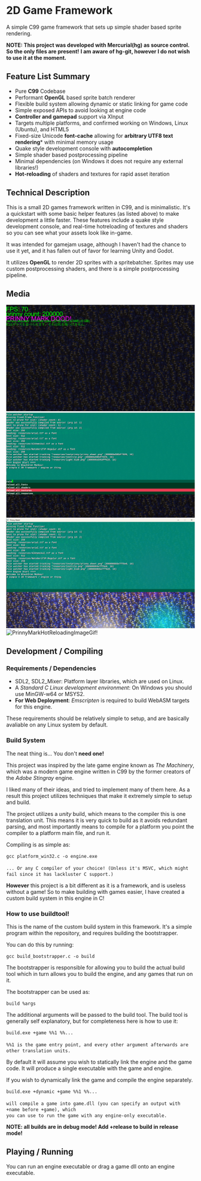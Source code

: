 # 2D Game Framework

A simple C99 game framework that sets up simple shader based sprite rendering.

**NOTE: This project was developed with Mercurial(hg) as source control. So the only files are present!**
**I am aware of hg-git, however I do not wish to use it at the moment.**

## Feature List Summary
- Pure **C99** Codebase
- Performant **OpenGL** based sprite batch renderer
- Flexible build system allowing dynamic or static linking for game code
- Simple exposed APIs to avoid looking at engine code
- **Controller and gamepad** support via XInput
- Targets multiple platforms, and confirmed working on Windows, Linux (Ubuntu), and HTML5
- Fixed-size Unicode **font-cache** allowing for **arbitrary UTF8 text rendering*** with minimal memory usage
- Quake style development console with **autocompletion**
- Simple shader based postprocessing pipeline
- Minimal dependencies (on Windows it does not require any external libraries!)
- **Hot-reloading** of shaders and textures for rapid asset iteration

## Technical Description

This is a small 2D games framework written in C99, and is minimalistic. It's a quickstart with some basic
helper features (as listed above) to make development a little faster. These features include a quake style development
console, and real-time hotreloading of textures and shaders so you can see what your assets look like in-game.

It was intended for gamejam usage, although I haven't had the chance to use it yet, and it has fallen out of
favor for learning Unity and Godot.

It utilizes **OpenGL** to render 2D sprites with a spritebatcher. Sprites may use custom postprocessing shaders,
and there is a simple postprocessing pipeline.

##  Media
![PrinnyMark!](./imgs/1.png)
![PrinnyMarkConsole!](./imgs/2.png)
![PrinnyMarkWithLights!](./imgs/4.png)
![PrinnyMarkHotReloadingImageGif!](./imgs/3.gif)

## Development / Compiling

### Requirements / Dependencies
- SDL2, SDL2_Mixer: Platform layer libraries, which are used on Linux.
- A _Standard C Linux development environment_: On Windows you should use MinGW-w64 or MSYS2.
- **For Web Deployment**: _Emscripten_ is required to build WebASM targets for this engine.

These requirements should be relatively simple to setup, and are basically avaliable on any Linux system by default.

### Build System

The neat thing is... You don't **need one!**

This project was inspired by the late game engine known as _The Machinery_, which was a modern game engine written
in C99 by the former creators of the _Adobe Stingray_ engine.

I liked many of their ideas, and tried to implement many of them here. As a result this project utilizes techniques
that make it extremely simple to setup and build.

The project utilizes a *unity* build, which means to the compiler this is one translation unit. This means it is very
quick to build as it avoids redundant parsing, and most importantly means to compile for a platform you point the compiler
to a platform main file, and run it.

Compiling is as simple as:

```
gcc platform_win32.c -o engine.exe

... Or any C compiler of your choice! (Unless it's MSVC, which might fail since it has lackluster C support.)
```

**However** this project is a bit different as it is a framework, and is useless without a game! So to make building with
games easier, I have created a custom build system in this engine in C!

### How to use buildtool!

This is the name of the custom build system in this framework. It's a simple program within the repository, and requires
building the bootstrapper.

You can do this by running:
```
gcc build_bootstrapper.c -o build
```

The bootstrapper is responsible for allowing you to build the actual build tool which in turn allows you to build the engine,
and any games that run on it.

The bootstrapper can be used as:
```
build %args
```

The additional arguments will be passed to the build tool. The build tool is generally self explanatory, but for completeness
here is how to use it:

```
build.exe +game %%1 %%...

%%1 is the game entry point, and every other argument afterwards are other translation units.
```

By default it will assume you wish to statically link the engine and the game code. It will produce
a single executable with the game and engine.

If you wish to dynamically link the game and compile the engine separately.

```
build.exe +dynamic +game %%1 %%...

will compile a game into game.dll (you can specify an output with +name before +game), which
you can use to run the game with any engine-only executable.
```

**NOTE: all builds are in debug mode! Add +release to build in release mode!**

## Playing / Running

You can run an engine executable or drag a game dll onto an engine executable.

